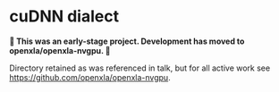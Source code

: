 # cuDNN dialect

**🚨 This was an early-stage project. Development has moved to openxla/openxla-nvgpu. 🚨**

Directory retained as was referenced in talk, but for all active work see
https://github.com/openxla/openxla-nvgpu.
